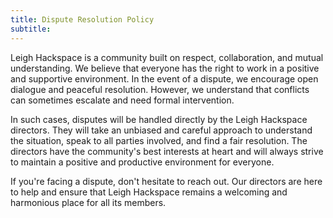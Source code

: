 ```yaml
---
title: Dispute Resolution Policy
subtitle:
---
```


Leigh Hackspace is a community built on respect, collaboration, and mutual understanding. We believe that everyone has the right to work in a positive and supportive environment. In the event of a dispute, we encourage open dialogue and peaceful resolution. However, we understand that conflicts can sometimes escalate and need formal intervention.

In such cases, disputes will be handled directly by the Leigh Hackspace directors. They will take an unbiased and careful approach to understand the situation, speak to all parties involved, and find a fair resolution. The directors have the community's best interests at heart and will always strive to maintain a positive and productive environment for everyone.

If you're facing a dispute, don't hesitate to reach out. Our directors are here to help and ensure that Leigh Hackspace remains a welcoming and harmonious place for all its members.
